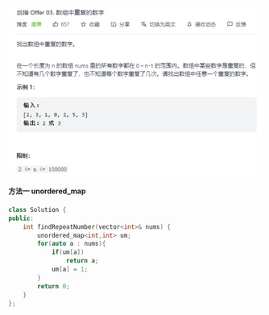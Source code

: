 ![image-20220102212235707](https://github.com/Mitchelid/leetcode/blob/main/%E5%89%91%E6%8C%87%20Offer%20%E7%AC%AC%E4%BA%8C%E7%89%88/image/image-20220102212235707.png)

#### 方法一 unordered_map

```c++
class Solution {
public:
    int findRepeatNumber(vector<int>& nums) {
        unordered_map<int,int> um;
        for(auto a : nums){
            if(um[a])
                return a;
            um[a] = 1;
        }
        return 0;
    }
};
```

